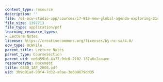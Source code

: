 ```yaml
---
content_type: resource
description: ''
file: /ol-ocw-studio-app/courses/17-918-new-global-agenda-exploring-21st-century-challenges-through-innovations-in-information-technologies-january-iap-2006/3b9d91ad90f47d32a0ae3e688079dd35_GSSD_IAP_2006.pdf
file_size: 1397713
file_type: application/pdf
learning_resource_types:
- Lecture Notes
license: https://creativecommons.org/licenses/by-nc-sa/4.0/
ocw_type: OCWFile
parent_title: Lecture Notes
parent_type: CourseSection
parent_uid: ee6d59b6-4a77-9dc8-2102-137a0e2aaaee
resourcetype: Document
title: GSSD_IAP_2006.pdf
uid: 3b9d91ad-90f4-7d32-a0ae-3e688079dd35
---
```

